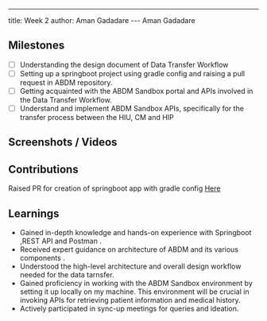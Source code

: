 ---
title: Week 2
author: Aman Gadadare
--- Aman Gadadare

## Milestones


- [ ] Understanding the design  document of  Data Transfer Workflow 
- [ ] Setting up a springboot project using gradle config and raising a pull request in ABDM repository. 
- [ ] Getting acquainted with the ABDM Sandbox portal and APIs involved in the Data Transfer Workflow. 
- [ ] Understand and implement ABDM Sandbox APIs, specifically for the  transfer process between the HIU, CM and HIP

## Screenshots / Videos 


## Contributions
 Raised PR for creation of springboot app with gradle config [Here](https://github.com/atulai-sg/abdm-sdk/pull/12)

## Learnings
- Gained in-depth knowledge and hands-on experience with Springboot ,REST API and Postman .
- Received expert guidance on  architecture of ABDM and its various components .
- Understood the high-level architecture and overall design workflow  needed for the data tarnsfer.
- Gained proficiency in working with the ABDM Sandbox environment by setting it up locally on my machine. This  environment will be crucial in invoking APIs for retrieving patient information and medical history.
- Actively participated  in sync-up meetings for queries and ideation.






